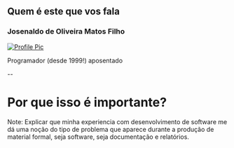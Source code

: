 ## Quem é este que vos fala

### Josenaldo de Oliveira Matos Filho

[![Profile Pic](https://avatars.githubusercontent.com/u/359860?s=150&v=4)](https://hithub.com/josenaldo)

Programador (desde 1999!) aposentado

<div>
    <i class="devicon-java-plain fa-2x"></i>
    <i class="devicon-python-plain fa-2x"></i>
    <i class="devicon-php-plain fa-2x"></i>
    <i class="devicon-ruby-plain fa-2x"></i>
    <i class="devicon-html5-plain fa-2x"></i>
    <i class="devicon-css3-plain fa-2x"></i>
    <i class="devicon-javascript-plain fa-2x"></i>
</div>

--

# Por que isso é importante?

Note:
Explicar que minha experiencia com desenvolvimento de software me dá
uma noção do tipo de problema que aparece durante a produção de material
formal, seja software, seja documentação e relatórios.
